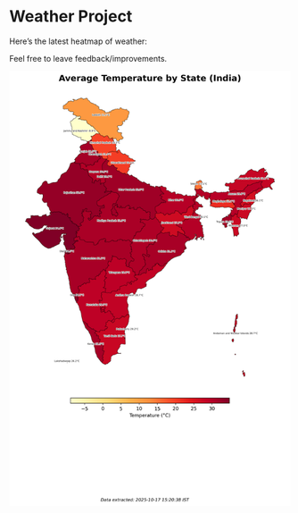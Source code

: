 # Weather Project

Here’s the latest heatmap of weather:

Feel free to leave feedback/improvements.

![India Heatmap](docs/assets/india_heatmap.png?v=F21170)
